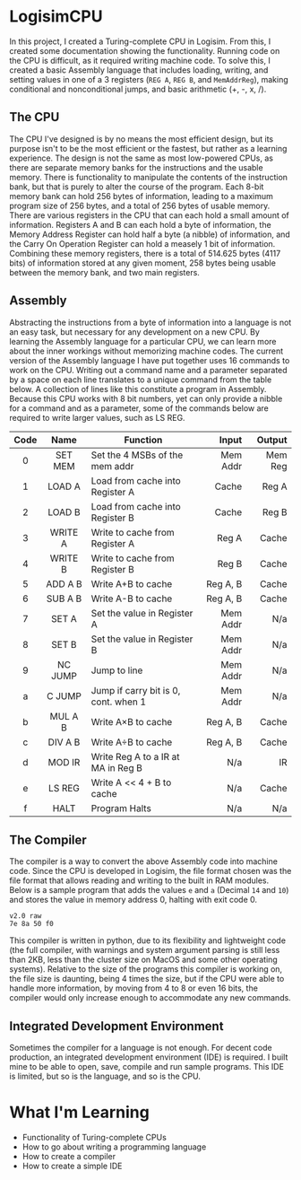 # LogisimCPU

In this project, I created a Turing-complete CPU in Logisim. From this, I created some documentation showing the functionality. Running code on the CPU is difficult, as it required writing machine code. To solve this, I created a basic Assembly language that includes loading, writing, and setting values in one of a 3 registers (`REG A`, `REG B`, and `MemAddrReg`), making conditional and nonconditional jumps, and basic arithmetic (+, -, x, /). 

## The CPU


The CPU I've designed is by no means the most efficient design, but its purpose isn't to be the most efficient or the fastest, but rather as a learning experience. The design is not the same as most low-powered CPUs, as there are separate memory banks for the instructions and the usable memory. There is functionality to manipulate the contents of the instruction bank, but that is purely to alter the course of the program. Each 8-bit memory bank can hold 256 bytes of information, leading to a maximum program size of 256 bytes, and a total of 256 bytes of usable memory. There are various registers in the CPU that can each hold a small amount of information. Registers A and B can each hold a byte of information, the Memory Address Register can hold half a byte (a nibble) of information, and the Carry On Operation Register can hold a measely 1 bit of information. Combining these memory registers, there is a total of 514.625 bytes (4117 bits) of information stored at any given moment, 258 bytes being usable between the memory bank, and two main registers.

## Assembly

Abstracting the instructions from a byte of information into a language is not an easy task, but necessary for any development on a new CPU. By learning the Assembly language for a particular CPU, we can learn more about the inner workings without memorizing machine codes. The current version of the Assembly language I have put together uses 16 commands to work on the CPU. Writing out a command name and a parameter separated by a space on each line translates to a unique command from the table below. A collection of lines like this constitute a program in Assembly. Because this CPU works with 8 bit numbers, yet can only provide a nibble for a command and as a parameter, some of the commands below are required to write larger values, such as LS REG. 

| Code |   Name  | Function                             |    Input |  Output |
|:----:|:-------:|--------------------------------------|---------:|--------:|
|   0  | SET MEM | Set the 4 MSBs of the mem addr       | Mem Addr | Mem Reg |
|   1  |  LOAD A | Load from cache into Register A      |    Cache |   Reg A |
|   2  |  LOAD B | Load from cache into Register B      |    Cache |   Reg B |
|   3  | WRITE A | Write to cache from Register A       |    Reg A |   Cache |
|   4  | WRITE B | Write to cache from Register B       |    Reg B |   Cache |
|   5  | ADD A B | Write A+B to cache                   | Reg A, B |   Cache |
|   6  | SUB A B | Write A-B to cache                   | Reg A, B |   Cache |
|   7  |  SET A  | Set the value in Register A          | Mem Addr |     N/a |
|   8  |  SET B  | Set the value in Register B          | Mem Addr |     N/a |
|   9  | NC JUMP | Jump to line                         | Mem Addr |     N/a |
|   a  |  C JUMP | Jump if carry bit is 0, cont. when 1 | Mem Addr |     N/a |
|   b  | MUL A B | Write A×B to cache                   | Reg A, B |   Cache |
|   c  | DIV A B | Write A÷B to cache                   | Reg A, B |   Cache |
|   d  |  MOD IR | Write Reg A to a IR at MA in Reg B   |      N/a |      IR |
|   e  |  LS REG | Write A << 4 + B to cache            |      N/a |   Cache |
|   f  |   HALT  | Program Halts                        |      N/a |     N/a |


## The Compiler

The compiler is a way to convert the above Assembly code into machine code. Since the CPU is developed in Logisim, the file format chosen was the file format that allows reading and writing to the built in RAM modules. Below is a sample program that adds the values `e` and `a` (Decimal `14` and `10`) and stores the value in memory address 0, halting with exit code 0.

```
v2.0 raw
7e 8a 50 f0 
```

This compiler is written in python, due to its flexibility and lightweight code (the full compiler, with warnings and system argument parsing is still less than 2KB, less than the cluster size on MacOS and some other operating systems). Relative to the size of the programs this compiler is working on, the file size is daunting, being 4 times the size, but if the CPU were able to handle more information, by moving from 4 to 8 or even 16 bits, the compiler would only increase enough to accommodate any new commands.

## Integrated Development Environment

Sometimes the compiler for a language is not enough. For decent code production, an integrated development environment (IDE) is required. I built mine to be able to open, save, compile and run sample programs. This IDE is limited, but so is the language, and so is the CPU. 

# What I'm Learning
- Functionality of Turing-complete CPUs
- How to go about writing a programming language
- How to create a compiler
- How to create a simple IDE

